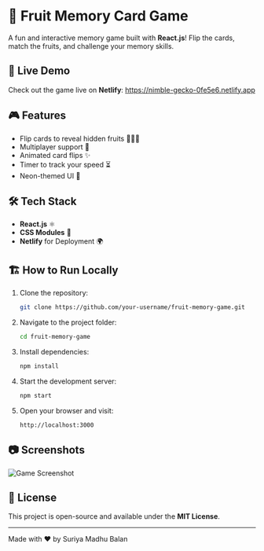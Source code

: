 # 🍏 Fruit Memory Card Game

A fun and interactive memory game built with **React.js**! Flip the cards, match the fruits, and challenge your memory skills.

## 🚀 Live Demo
Check out the game live on **Netlify**: https://nimble-gecko-0fe5e6.netlify.app

## 🎮 Features
- Flip cards to reveal hidden fruits 🍎🍌🍇
- Multiplayer support 👥
- Animated card flips ✨
- Timer to track your speed ⏳
- Neon-themed UI 🎨

## 🛠️ Tech Stack
- **React.js** ⚛️
- **CSS Modules** 🎨
- **Netlify** for Deployment 🌍

## 🏗️ How to Run Locally
1. Clone the repository:
   ```bash
   git clone https://github.com/your-username/fruit-memory-game.git
   ```
2. Navigate to the project folder:
   ```bash
   cd fruit-memory-game
   ```
3. Install dependencies:
   ```bash
   npm install
   ```
4. Start the development server:
   ```bash
   npm start
   ```
5. Open your browser and visit:
   ```
   http://localhost:3000
   ```

## 📷 Screenshots
![Game Screenshot](assets/screenshot.png)

## 📜 License
This project is open-source and available under the **MIT License**.

---
Made with ❤️ by Suriya Madhu Balan

